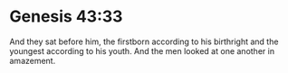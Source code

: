 # Genesis 43:33

And they sat before him, the firstborn according to his birthright and the youngest according to his youth. And the men looked at one another in amazement.
